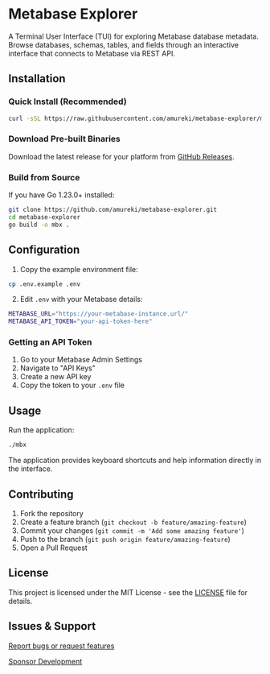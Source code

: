 # Metabase Explorer

A Terminal User Interface (TUI) for exploring Metabase database metadata. Browse databases, schemas, tables, and fields through an interactive interface that connects to Metabase via REST API.

## Installation

### Quick Install (Recommended)
```bash
curl -sSL https://raw.githubusercontent.com/amureki/metabase-explorer/main/install.sh | bash
```

### Download Pre-built Binaries
Download the latest release for your platform from [GitHub Releases](https://github.com/amureki/metabase-explorer/releases/latest).

### Build from Source
If you have Go 1.23.0+ installed:
```bash
git clone https://github.com/amureki/metabase-explorer.git
cd metabase-explorer
go build -o mbx .
```

## Configuration

1. Copy the example environment file:
```bash
cp .env.example .env
```

2. Edit `.env` with your Metabase details:
```bash
METABASE_URL="https://your-metabase-instance.url/"
METABASE_API_TOKEN="your-api-token-here"
```

### Getting an API Token
1. Go to your Metabase Admin Settings
2. Navigate to "API Keys"
3. Create a new API key
4. Copy the token to your `.env` file

## Usage

Run the application:
```bash
./mbx
```

The application provides keyboard shortcuts and help information directly in the interface.

## Contributing

1. Fork the repository
2. Create a feature branch (`git checkout -b feature/amazing-feature`)
3. Commit your changes (`git commit -m 'Add some amazing feature'`)
4. Push to the branch (`git push origin feature/amazing-feature`)
5. Open a Pull Request

## License

This project is licensed under the MIT License - see the [LICENSE](LICENSE) file for details.

## Issues & Support

[Report bugs or request features](https://github.com/amureki/metabase-explorer/issues)

[Sponsor Development](https://github.com/sponsors/amureki)
